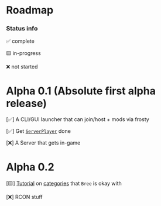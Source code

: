 # Roadmap

### Status info

✅ complete

🟨 in-progress

❌ not started

# Alpha 0.1 (Absolute first alpha release)

[✅] A CLI/GUI launcher that can join/host + mods via frosty

[✅] Get [`ServerPlayer`](/GhidraStuff/BreeMsgs/Categories.h#L1084) done

[❌] A Server that gets in-game

# Alpha 0.2

[🟨] [Tutorial](/GhidraStuff/TheNewStuff/TutorialNew.md) on [categories](/GhidraStuff/BreeMsgs/Categories.h) that `Bree` is okay with 

[❌] RCON stuff
